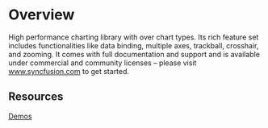 # Overview

High performance charting library with over chart types. Its rich feature set includes functionalities like data binding, multiple axes, trackball, crosshair, and zooming. It comes with full documentation and support and is available under commercial and community licenses – please visit www.syncfusion.com to get started.

## Resources

[Demos](http://ej2.syncfusion.com/demos/#/chart/line.html)